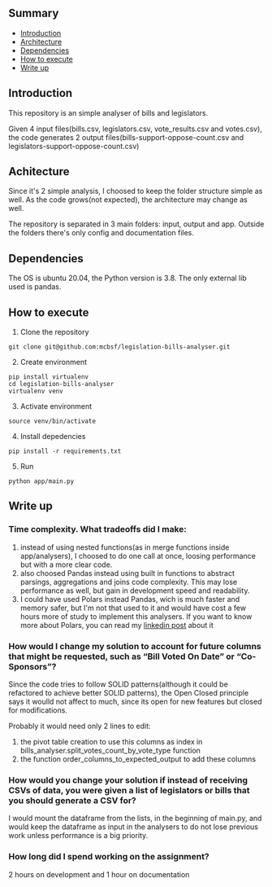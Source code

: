 ## Summary
* [Introduction](#introduction)
* [Architecture](#architecture)
* [Dependencies](#dependencies)
* [How to execute](#how-to-execute)
* [Write up](#write-up)


## Introduction
This repository is an simple analyser of bills and legislators.

Given 4 input files(bills.csv, legislators.csv, vote_results.csv and votes.csv), the code generates 2 output files(bills-support-oppose-count.csv and legislators-support-oppose-count.csv)

## Achitecture
Since it's 2 simple analysis, I choosed to keep the folder structure simple as well. As the code grows(not expected), the architecture may change as well.

The repository is separated in 3 main folders: input, output and app. Outside the folders there's only config and documentation files.

## Dependencies
The OS is ubuntu 20.04, the Python version is 3.8. The only external lib used is pandas.

## How to execute
1. Clone the repository

```
git clone git@github.com:mcbsf/legislation-bills-analyser.git
```

2. Create environment

```
pip install virtualenv
cd legislation-bills-analyser
virtualenv venv
```

3. Activate environment
```
source venv/bin/activate
```

4. Install depedencies

```
pip install -r requirements.txt
```

5. Run

```
python app/main.py
```

## Write up
### Time complexity. What tradeoffs did I make:
1. instead of using nested functions(as in merge functions inside app/analysers), I choosed to do one call at once, loosing performance but with a more clear code.
2. also choosed Pandas instead using built in functions to abstract parsings, aggregations and joins code complexity. This may lose performance as well, but gain in development speed and readability.
3. I could have used Polars instead Pandas, wich is much faster and memory safer, but I'm not that used to it and would have cost a few hours more of study to implement this analysers. If you want to know more about Polars, you can read my [linkedin post](https://www.linkedin.com/posts/mario-cardoso-95393b175_polars-python-dataanalysis-activity-7042127297973207040-mrrQ?utm_source=share&utm_medium=member_desktop) about it
### How would I change my solution to account for future columns that might be requested, such as “Bill Voted On Date” or “Co-Sponsors”?
Since the code tries to follow SOLID patterns(although it could be refactored to achieve better SOLID patterns), the Open Closed principle says it woulld not affect to much, since its open for new features but closed for modifications. 

Probably it would need only 2 lines to edit:
1. the pivot table creation to use this columns as index in bills_analyser.split_votes_count_by_vote_type function
2. the function order_columns_to_expected_output to add these columns

### How would you change your solution if instead of receiving CSVs of data, you were given a list of legislators or bills that you should generate a CSV for?
I would mount the dataframe from the lists, in the beginning of main.py, and would keep the dataframe as input in the analysers to do not lose previous work unless performance is a big priority.

### How long did I spend working on the assignment?
2 hours on development and 1 hour on documentation